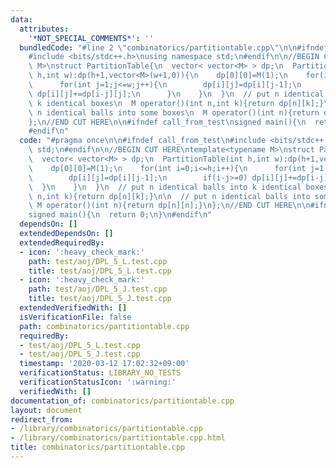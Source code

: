 ```yaml
---
data:
  attributes:
    '*NOT_SPECIAL_COMMENTS*': ''
  bundledCode: "#line 2 \"combinatorics/partitiontable.cpp\"\n\n#ifndef call_from_test\n\
    #include <bits/stdc++.h>\nusing namespace std;\n#endif\n\n//BEGIN CUT HERE\ntemplate<typename\
    \ M>\nstruct PartitionTable{\n  vector< vector<M> > dp;\n  PartitionTable(int\
    \ h,int w):dp(h+1,vector<M>(w+1,0)){\n    dp[0][0]=M(1);\n    for(int i=0;i<=h;i++){\n\
    \      for(int j=1;j<=w;j++){\n        dp[i][j]=dp[i][j-1];\n        if(i-j>=0)\
    \ dp[i][j]+=dp[i-j][j];\n      }\n    }\n  }\n  // put n identical balls into\
    \ k identical boxes\n  M operator()(int n,int k){return dp[n][k];}\n\n  // put\
    \ n identical balls into some boxes\n  M operator()(int n){return dp[n][n];}\n\
    };\n//END CUT HERE\n\n#ifndef call_from_test\nsigned main(){\n  return 0;\n}\n\
    #endif\n"
  code: "#pragma once\n\n#ifndef call_from_test\n#include <bits/stdc++.h>\nusing namespace\
    \ std;\n#endif\n\n//BEGIN CUT HERE\ntemplate<typename M>\nstruct PartitionTable{\n\
    \  vector< vector<M> > dp;\n  PartitionTable(int h,int w):dp(h+1,vector<M>(w+1,0)){\n\
    \    dp[0][0]=M(1);\n    for(int i=0;i<=h;i++){\n      for(int j=1;j<=w;j++){\n\
    \        dp[i][j]=dp[i][j-1];\n        if(i-j>=0) dp[i][j]+=dp[i-j][j];\n    \
    \  }\n    }\n  }\n  // put n identical balls into k identical boxes\n  M operator()(int\
    \ n,int k){return dp[n][k];}\n\n  // put n identical balls into some boxes\n \
    \ M operator()(int n){return dp[n][n];}\n};\n//END CUT HERE\n\n#ifndef call_from_test\n\
    signed main(){\n  return 0;\n}\n#endif\n"
  dependsOn: []
  extendedDependsOn: []
  extendedRequiredBy:
  - icon: ':heavy_check_mark:'
    path: test/aoj/DPL_5_L.test.cpp
    title: test/aoj/DPL_5_L.test.cpp
  - icon: ':heavy_check_mark:'
    path: test/aoj/DPL_5_J.test.cpp
    title: test/aoj/DPL_5_J.test.cpp
  extendedVerifiedWith: []
  isVerificationFile: false
  path: combinatorics/partitiontable.cpp
  requiredBy:
  - test/aoj/DPL_5_L.test.cpp
  - test/aoj/DPL_5_J.test.cpp
  timestamp: '2020-03-12 17:02:32+09:00'
  verificationStatus: LIBRARY_NO_TESTS
  verificationStatusIcon: ':warning:'
  verifiedWith: []
documentation_of: combinatorics/partitiontable.cpp
layout: document
redirect_from:
- /library/combinatorics/partitiontable.cpp
- /library/combinatorics/partitiontable.cpp.html
title: combinatorics/partitiontable.cpp
---
```

